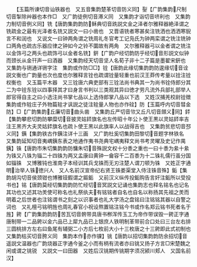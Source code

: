 <!-- { "loadSidebar": true } -->
　　【玉篇所谏切音讪铁器也　又五音集韵楚革切音防义同】銐【广韵集韵尺制切音掣除艸器也本作□　又广韵徒例切音滞义同　又集韵才诣切音哜利也　又集韵力制切音例义同】铣【唐韵集韵韵防稣典切音跣説文金之泽者尔雅释器絶泽谓之铣疏金之最有光泽者名铣又説文一曰小凿也　又晋语铣者寒甚矣注铣洒也洒洒寒貎言不和润也　又说文一曰钟两角谓之铣周礼冬官考工记凫氏为钟两栾谓之铣注铣钟口两角也疏古乐器应律之钟如今之铃不圜故有两角　又尔雅释器弓以金者谓之铣注以金饰弓之两头也疏饰弓以金者名铣】銒【广韵户经切韵防乎经切音形説文似钟而颈长从金幵声一曰酒器　又集韵经天切音坚人名荀子非十二子篇是墨翟宋銒也　又集韵与铏通详铏字注　集韵或作防□□】铨【唐韵此缘切集韵韵防逡缘切音诠説文衡也广韵量也次也度也尔雅释言铨也疏谓铨量轻重也前汉王莽传考量以铨注铨权衡也　又玉篇平木器　又三铨唐六典吏部有三铨法尚书典其一为尚书铨侍郎分其二为中铨东铨以四事择其才曰身言书判以三类观其异曰徳才劳凡流外兵部礼部举人郎官得自主之曰小选注尚书掌七品以上选侍郎掌八品以下选　又姓汉捕羌校尉铨徴　集韵或作辁庄子外物篇辁才讽説之徒注辁量人物也亦作硂】防【玉篇呼内切音彗金防】□【广韵集韵丘廉切音曲头凿　又集韵丘严切音欦又丘凡切音顩义同】銔【集韵攀悲切韵防攀糜切音披灵姑銔旗名也左传昭十年公卜使王黒以灵姑銔率吉注王黑齐大夫灵姑銔旗名也疏卜使王黑以此旗率人以战得吉也　又集韵贫悲切音邳义同】銕【集韵铁古作銕注详十三画　又广韵杜奚切集韵田黎切音题字林铁名　又集韵延知切音夷嵎銕东表之地通作夷书尧典宅嵎夷释文尚书考灵曜及史记作禺銕】铢【唐韵市朱切集韵韵防慵朱切音殊説文权十分黍之重也一曰十黍为絫十絫为铢又八铢为锱二十四铢为两又孟康曰黄钟一龠容千二百黍为十二铢礼儒行虽分国如锱铢　又博雅钝也淮南子本经训其兵戈铢而无刃注楚人谓刀顿为铢　又姓正字通明治举人铢徳兴人　又人名前汉宣帝纪右贤王铢娄渠堂入侍注铢音殊】銗【集韵胡沟切音侯颈钳也博雅铔鍜谓之鏂銗　又前汉义纵传投銗购告言奸注銗所以受投书也】铭【唐韵莫经切集韵韵防忙经切音冥説文记诵也集韵志也释名铭名也记名其功也又述其功羙使可称名也礼祭纨夫有铭铭者自名也自名以称扬其先祖之羙而明着之后世者也注铭谓书之刻之以识事者也礼大学汤之盘铭曰注铭铭其器以自警之词也　又礼檀弓铭明旌也周礼春官小祝设熬置铭注铭今书或作名郑云铭书死者名于旌】銙【广韵集韵韵防苦瓦切音骻带具唐书栁浑传玉工为帝作带误毁一銙正字通唐制带一二品銙以金六品已上犀九品已上银庶人铁明制革带前合口处曰三台左右排三圆桃排方左右曰鱼尾有辅弼二小方后七枚前大小十三枚唐之十三銙即此式初制也　又集韵枯买切音胯义同　集韵本作亦作锞】铫【唐韵以招切集韵韵防余招切音遥説文温器也广韵烧器正字通今釜之小而有柄有流者亦曰铫又扬子方言□宋楚魏之闲或谓之铫锐　又説文一曰田器　又姓后汉铫期传铫期字须况颍川郏人　又国名前汉】
